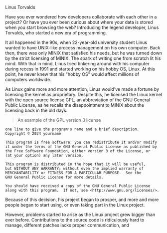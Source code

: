 Linus Torvalds

Have you ever wondered how developers collaborate with each other in a project? Or have you ever
been curious about where your data is stored when you start browsing the web? Introducing the
legend developer, Linus Torvalds, who started a new era of programming.

It all happened in the 90s, when 22-year-old university student Linus wanted to have UNIX-like process management on his own computer. Back then, there was only MINIX that satisfied his needs, but he was turned down by the strict licensing of MINIX. The spark of writing one from scratch lit his mind. With that in mind, Linus tried tinkering around with his computer during recess in 1991 and started working on his hobby OS, Linux. At this point, he never knew that his "hobby OS" would affect millions of computers worldwide.

As Linux gains more and more attention, Linus would've made a fortune by licensing the kernel as
proprietary. Despite this, he licensed the Linux kernel with the open source license GPL, an abbreviation of the GNU General Public License, as he recalls the disappointment to MINIX about the licensing back in the old days.

> An example of the GPL version 3 license
```
one line to give the program's name and a brief description.
Copyright © 2024 yourname

This program is free software: you can redistribute it and/or modify
it under the terms of the GNU General Public License as published by
the Free Software Foundation, either version 3 of the License, or
(at your option) any later version.

This program is distributed in the hope that it will be useful,
but WITHOUT ANY WARRANTY; without even the implied warranty of
MERCHANTABILITY or FITNESS FOR A PARTICULAR PURPOSE.  See the
GNU General Public License for more details.

You should have received a copy of the GNU General Public License
along with this program.  If not, see <http://www.gnu.org/licenses/>.

```

Because of this decision, his project began to prosper, and more and more people began to start
using, or even taking part in the Linux project.

However, problems started to arise as the Linux project grew bigger than ever before.
Contributions to the source code is ridiculously hard to manage, different patches lacks proper
communication, and
